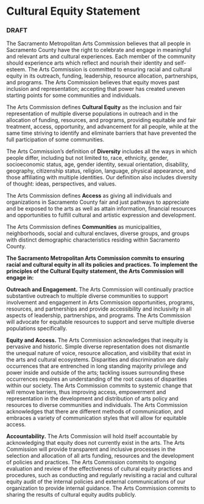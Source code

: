 # Cultural Equity Statement 

### DRAFT

The Sacramento Metropolitan Arts Commission believes that all people in Sacramento County have the right to celebrate and engage in meaningful and relevant arts and cultural experiences. Each member of the community should experience arts which reflect and nourish their identity and self-esteem. The Arts Commission is committed to ensuring racial and cultural equity in its outreach, funding, leadership, resource allocation, partnerships, and programs. The Arts Commission believes that equity moves past inclusion and representation; accepting that power has created uneven starting points for some communities and individuals. 

The Arts Commission defines **Cultural Equity** as the inclusion and fair representation of multiple diverse populations in outreach and in the allocation of funding, resources, and programs, providing equitable and fair treatment, access, opportunity, and advancement for all people, while at the same time striving to identify and eliminate barriers that have prevented the full participation of some communities. 

The Arts Commission’s definition of **Diversity** includes all the ways in which people differ, including but not limited to, race, ethnicity, gender, socioeconomic status, age, gender identity, sexual orientation, disability, geography, citizenship status, religion, language, physical appearance, and those affiliating with multiple identities. Our definition also includes diversity of thought: ideas, perspectives, and values. 

The Arts Commission defines **Access** as giving all individuals and organizations in Sacramento County fair and just pathways to appreciate and be exposed to the arts as well as attain information, financial resources and opportunities to fulfill cultural and artistic expression and development. 

The Arts Commission defines **Communities** as municipalities, neighborhoods, social and cultural enclaves, diverse groups, and groups with distinct demographic characteristics residing within Sacramento County. 

**The Sacramento Metropolitan Arts Commission commits to ensuring racial and cultural equity in all its policies and practices. To implement the principles of the Cultural Equity statement, the Arts Commission will engage in:**

**Outreach and Engagement.** The Arts Commission will continually practice substantive outreach to multiple diverse communities to support involvement and engagement in Arts Commission opportunities, programs, resources, and partnerships and provide accessibility and inclusivity in all aspects of leadership, partnerships, and programs. The Arts Commission will advocate for equitable resources to support and serve multiple diverse populations specifically. 

**Equity and Access.** The Arts Commission acknowledges that inequity is pervasive and historic. Simple diverse representation does not dismantle the unequal nature of voice, resource allocation, and visibility that exist in the arts and cultural ecosystems. Disparities and discrimination are daily occurrences that are entrenched in long standing majority privilege and power inside and outside of the arts; tackling issues surrounding these occurrences requires an understanding of the root causes of disparities within our society. The Arts Commission commits to systemic change that will remove barriers, thus improving access, empowerment and representation in the development and distribution of arts policy and resources to diverse communities and individuals. The Arts Commission acknowledges that there are different methods of communication, and embraces a variety of communication styles that will allow for equitable access. 

**Accountability.** The Arts Commission will hold itself accountable by acknowledging that equity does not currently exist in the arts. The Arts Commission will provide transparent and inclusive processes in the selection and allocation of all arts funding, resources and the development of policies and practices. The Arts Commission commits to ongoing evaluation and review of the effectiveness of cultural equity practices and procedures, such as conducting and regularly revisiting a racial and cultural equity audit of the internal policies and external communications of our organization to provide internal guidance. The Arts Commission commits to sharing the results of cultural equity audits publicly.
